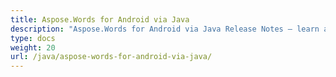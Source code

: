 ```yaml
---
title: Aspose.Words for Android via Java
description: "Aspose.Words for Android via Java Release Notes – learn about the latest updates and fixes."
type: docs
weight: 20
url: /java/aspose-words-for-android-via-java/
---
```



